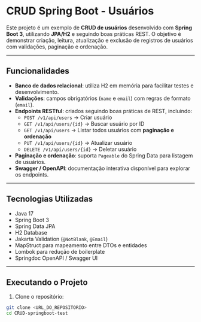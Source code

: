 # CRUD Spring Boot - Usuários

Este projeto é um exemplo de **CRUD de usuários** desenvolvido com **Spring Boot 3**, utilizando **JPA/H2** e seguindo boas práticas REST. O objetivo é demonstrar criação, leitura, atualização e exclusão de registros de usuários com validações, paginação e ordenação.

---

## Funcionalidades

- **Banco de dados relacional**: utiliza H2 em memória para facilitar testes e desenvolvimento.  
- **Validações**: campos obrigatórios (`name` e `email`) com regras de formato (`email`).  
- **Endpoints RESTful**: criados seguindo boas práticas de REST, incluindo:
  - `POST /v1/api/users` → Criar usuário  
  - `GET /v1/api/users/{id}` → Buscar usuário por ID  
  - `GET /v1/api/users` → Listar todos usuários com **paginação e ordenação**  
  - `PUT /v1/api/users/{id}` → Atualizar usuário  
  - `DELETE /v1/api/users/{id}` → Deletar usuário  
- **Paginação e ordenação**: suporta `Pageable` do Spring Data para listagem de usuários.  
- **Swagger / OpenAPI**: documentação interativa disponível para explorar os endpoints.

---

## Tecnologias Utilizadas

- Java 17  
- Spring Boot 3  
- Spring Data JPA  
- H2 Database  
- Jakarta Validation (`@NotBlank`, `@Email`)  
- MapStruct para mapeamento entre DTOs e entidades  
- Lombok para redução de boilerplate  
- Springdoc OpenAPI / Swagger UI

---

## Executando o Projeto

1. Clone o repositório:

```bash
git clone <URL_DO_REPOSITORIO>
cd CRUD-springboot-test
